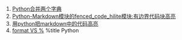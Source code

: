 1. [Python合并两个字典](posts/4.html)
1. [Python-Markdown模块的fenced_code_hilite模块:有边界代码块高亮](posts/3.html)
1. [用python把markdown中的代码高亮](posts/2.html)
1. [format VS %](posts/index.html)
%title Python
